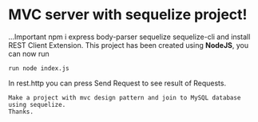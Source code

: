#  MVC server with sequelize project!

...Important npm i express body-parser sequelize sequelize-cli
    and install REST Client Extension.
This project has been created using **NodeJS**, you can now run

```
run node index.js
```

In rest.http you can press Send Request to see result of Requests.

```
Make a project with mvc design pattern and join to MySQL database using sequelize.
Thanks.
